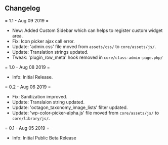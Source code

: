 ## Changelog

= 1.1 - Aug 09 2019 =
* New: Added Custom Sidebar which can helps to register custom widget area.
* Fix: Icon picker ajax call error.
* Update: 'admin.css' file moved from `assets/css/` to `core/assets/js/`.
* Update: Translation strings updated.
* Tweak: 'plugin_row_meta' hook removed in `core/class-admin-page.php/`

= 1.0 - Aug 08 2019 =
* Info: Initial Release.

= 0.2 - Aug 06 2019 =
* Fix: Sanitization improved.
* Update: Translaion string updated.
* Update: 'octagon_taxonomy_image_lists' filter updated.
* Update: 'wp-color-picker-alpha.js' file moved from `core/assets/js/` to `core/library/js/`.

= 0.1 - Aug 05 2019 =
* Info: Initial Public Beta Release
